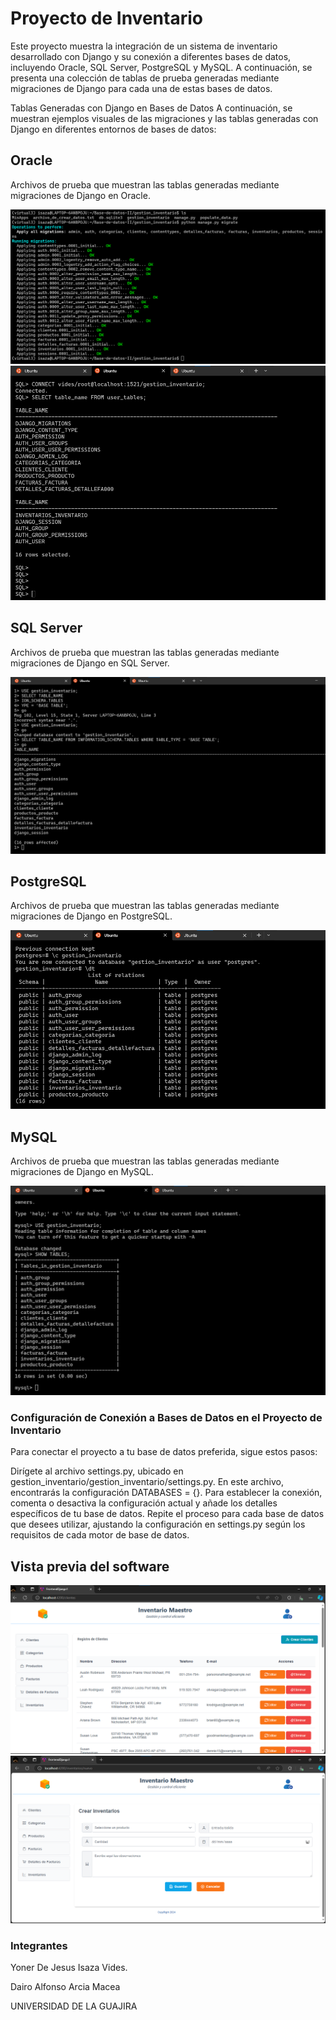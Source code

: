 # Proyecto de Inventario

Este proyecto muestra la integración de un sistema de inventario desarrollado con Django y su conexión a diferentes bases de datos, incluyendo Oracle, SQL Server, PostgreSQL y MySQL. A continuación, se presenta una colección de tablas de prueba generadas mediante migraciones de Django para cada una de estas bases de datos.

Tablas Generadas con Django en Bases de Datos
A continuación, se muestran ejemplos visuales de las migraciones y las tablas generadas con Django en diferentes entornos de bases de datos:

## Oracle
Archivos de prueba que muestran las tablas generadas mediante migraciones de Django en Oracle.

![Migraciones de DJANGO a ORACLE](assets/1.png)
![TABLAS DE MIGRACIONES ORACLE DJANGO](assets/2.png)

## SQL Server
Archivos de prueba que muestran las tablas generadas mediante migraciones de Django en SQL Server.

![TABLAS DE MIGRACIONES sqlserver DJANGO](assets/4.png)

## PostgreSQL
Archivos de prueba que muestran las tablas generadas mediante migraciones de Django en PostgreSQL.

![TABLAS DE MIGRACIONES postgres DJANGO](assets/6.png)

## MySQL
Archivos de prueba que muestran las tablas generadas mediante migraciones de Django en MySQL.

![TABLAS DE MIGRACIONES mysql DJANGO](assets/8.png)

### Configuración de Conexión a Bases de Datos en el Proyecto de Inventario
Para conectar el proyecto a tu base de datos preferida, sigue estos pasos:

Dirígete al archivo settings.py, ubicado en gestion_inventario/gestion_inventario/settings.py.
En este archivo, encontrarás la configuración DATABASES = {}. Para establecer la conexión, comenta o desactiva la configuración actual y añade los detalles específicos de tu base de datos.
Repite el proceso para cada base de datos que desees utilizar, ajustando la configuración en settings.py según los requisitos de cada motor de base de datos.

## Vista previa del software 
![vista previa 1](assets/9.png)
![vista previa 2](assets/10.png)

### Integrantes

Yoner De Jesus Isaza Vides.
 
Dairo Alfonso Arcia Macea

UNIVERSIDAD DE LA GUAJIRA
